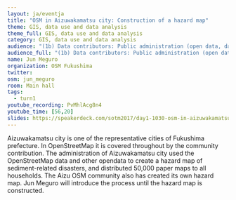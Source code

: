 ```yaml
---
layout: ja/eventja
title: "OSM in Aizuwakamatsu city: Construction of a hazard map"
theme: GIS, data use and data analysis
theme_full: GIS, data use and data analysis
category: GIS, data use and data analysis
audience: "(1b) Data contributors: Public administration (open data, data feedback...)"
audience_full: "(1b) Data contributors: Public administration (open data, data feedback...)"
name: Jun Meguro
organization: OSM Fukushima
twitter:
osm: jun_meguro
room: Main hall
tags:
  - turn1
youtube_recording: PvMhlAcg8n4
youtube_time: [56,20]
slides: https://speakerdeck.com/sotm2017/day1-1030-osm-in-aizuwakamatsu-city-construction-of-a-hazard-map
---
```

Aizuwakamatsu city is one of the representative cities of Fukushima prefecture. In OpenStreetMap it is covered throughout by the community contribution. The administration of Aizuwakamatsu city used the OpenStreetMap data and other opendata to create a hazard map of sediment-related disasters, and distributed 50,000 paper maps to all households. The Aizu OSM community also has created its own hazard map. Jun Meguro will introduce the process until the hazard map is constructed.

